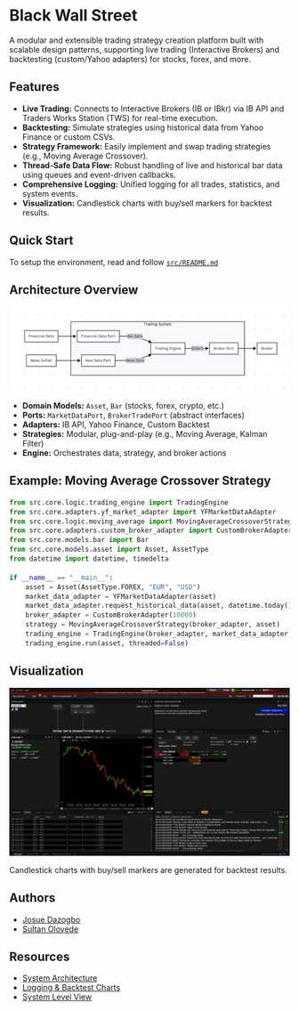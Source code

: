 # Black Wall Street

A modular and extensible trading strategy creation platform built with scalable design patterns, supporting live trading (Interactive Brokers) and backtesting (custom/Yahoo adapters) for stocks, forex, and more.

## Features
- **Live Trading:** Connects to Interactive Brokers (IB or IBkr) via IB API and Traders Works Station (TWS) for real-time execution.
- **Backtesting:** Simulate strategies using historical data from Yahoo Finance or custom CSVs.
- **Strategy Framework:** Easily implement and swap trading strategies (e.g., Moving Average Crossover).
- **Thread-Safe Data Flow:** Robust handling of live and historical bar data using queues and event-driven callbacks.
- **Comprehensive Logging:** Unified logging for all trades, statistics, and system events.
- **Visualization:** Candlestick charts with buy/sell markers for backtest results.

## Quick Start

To setup the environment, read and follow [`src/README.md`](src/README.md)


## Architecture Overview

![System Level View](Resources/Images/System/SystemLevelView.png)

- **Domain Models:** `Asset`, `Bar` (stocks, forex, crypto, etc.)
- **Ports:** `MarketDataPort`, `BrokerTradePort` (abstract interfaces)
- **Adapters:** IB API, Yahoo Finance, Custom Backtest
- **Strategies:** Modular, plug-and-play (e.g., Moving Average, Kalman Filter)
- **Engine:** Orchestrates data, strategy, and broker actions

## Example: Moving Average Crossover Strategy

```python
from src.core.logic.trading_engine import TradingEngine
from src.core.adapters.yf_market_adapter import YFMarketDataAdapter
from src.core.logic.moving_average import MovingAverageCrossoverStrategy
from src.core.adapters.custom_broker_adapter import CustomBrokerAdapter
from src.core.models.bar import Bar
from src.core.models.asset import Asset, AssetType
from datetime import datetime, timedelta

if __name__ == "__main__":
    asset = Asset(AssetType.FOREX, "EUR", "USD")
    market_data_adapter = YFMarketDataAdapter(asset)
    market_data_adapter.request_historical_data(asset, datetime.today()-timedelta(365*4), datetime.today())
    broker_adapter = CustomBrokerAdapter(10000)
    strategy = MovingAverageCrossoverStrategy(broker_adapter, asset)
    trading_engine = TradingEngine(broker_adapter, market_data_adapter, [strategy])
    trading_engine.run(asset, threaded=False)

```

## Visualization

![Backtest Chart](Resources/Images/Charts/IBPaperTrading.png)

Candlestick charts with buy/sell markers are generated for backtest results.

## Authors
- [Josue Dazogbo](https://github.com/JDazogbo)
- [Sultan Oloyede](https://github.com/sultanoloyede)

## Resources
- [System Architecture](Resources/Design/SystemArchitecture.md)
- [Logging & Backtest Charts](Resources/Images/Charts/IBPaperTrading.png)
- [System Level View](Resources/Images/System/SystemLevelView.png)